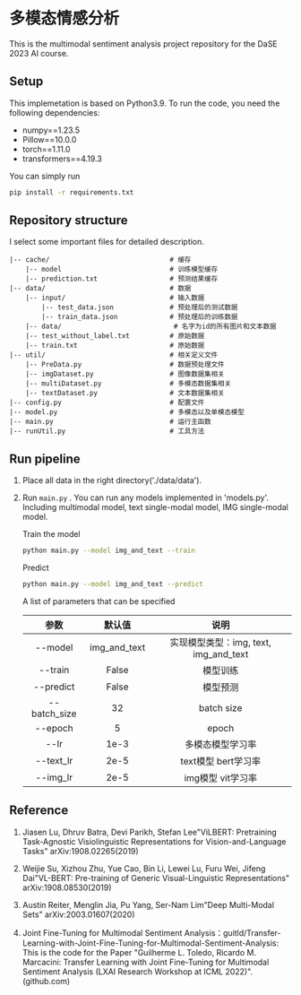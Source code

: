 # 多模态情感分析

This is the multimodal sentiment analysis project repository for the DaSE 2023 AI course.

## Setup

This implemetation is based on Python3.9. To run the code, you need the following dependencies:

* numpy==1.23.5
* Pillow==10.0.0
* torch==1.11.0
* transformers==4.19.3

You can simply run

```bash
pip install -r requirements.txt
```

## Repository structure

I select some important files for detailed description.

```
|-- cache/                              # 缓存
    |-- model                           # 训练模型缓存
    |-- prediction.txt                  # 预测结果缓存
|-- data/                               # 数据
    |-- input/                          # 输入数据
        |-- test_data.json              # 预处理后的测试数据
        |-- train_data.json             # 预处理后的训练数据
    |-- data/                            # 名字为id的所有图片和文本数据
    |-- test_without_label.txt          # 原始数据
    |-- train.txt                       # 原始数据
|-- util/                               # 相关定义文件
    |-- PreData.py                      # 数据预处理文件
    |-- imgDataset.py                   # 图像数据集相关
    |-- multiDataset.py                 # 多模态数据集相关
    |-- textDataset.py                  # 文本数据集相关
|-- config.py                           # 配置文件
|-- model.py                            # 多模态以及单模态模型
|-- main.py                             # 运行主函数
|-- runUtil.py                          # 工具方法
```

## Run pipeline

1. Place all data in the right directory('./data/data'). 

2. Run `main.py` . You can run any models implemented in 'models.py'. Including multimodal model, text single-modal model, IMG single-modal model.

   Train the model

   ```bash
   python main.py --model img_and_text --train
   ```

   Predict

   ```bash
   python main.py --model img_and_text --predict
   ```

   A list of parameters that can be specified

   |           参数            |              默认值                |                   说明                  |
   | :-----------------------: | :-------------------------------: | :-------------------------------------: |
   |          --model          |           img_and_text            | 实现模型类型：img, text, img_and_text    |
   |          --train          |               False               |                   模型训练               |
   |         --predict         |               False               |                   模型预测               |
   |       --batch_size        |                32                 |                  batch size             |
   |          --epoch          |                 5                 |                    epoch                |
   |           --lr            |               1e-3                |               多模态模型学习率            |
   |         --text_lr         |               2e-5                |               text模型 bert学习率        |
   |         --img_lr          |               2e-5                |                img模型 vit学习率         |


## Reference

1. Jiasen Lu, Dhruv Batra, Devi Parikh, Stefan Lee"ViLBERT: Pretraining Task-Agnostic Visiolinguistic Representations for Vision-and-Language Tasks" arXiv:1908.02265(2019)

2. Weijie Su, Xizhou Zhu, Yue Cao, Bin Li, Lewei Lu, Furu Wei, Jifeng Dai"VL-BERT: Pre-training of Generic Visual-Linguistic Representations" arXiv:1908.08530(2019)

3. Austin Reiter, Menglin Jia, Pu Yang, Ser-Nam Lim"Deep Multi-Modal Sets" arXiv:2003.01607(2020)

4. Joint Fine-Tuning for Multimodal Sentiment Analysis：guitld/Transfer-Learning-with-Joint-Fine-Tuning-for-Multimodal-Sentiment-Analysis: This is the code for the Paper "Guilherme L. Toledo, Ricardo M. Marcacini: Transfer Learning with Joint Fine-Tuning for Multimodal Sentiment Analysis (LXAI Research Workshop at ICML 2022)". (github.com)
